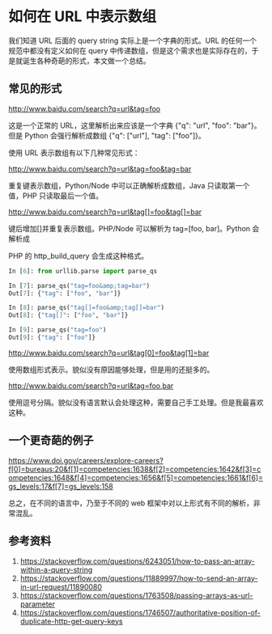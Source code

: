# 如何在 URL 中表示数组


<!--
ID: 8974811d-1e11-4f4b-970d-39a3447039e6
Status: publish
Date: 2019-12-05T15:55:19
Modified: 2020-05-16T10:46:42
wp_id: 835
-->


我们知道 URL 后面的 query string 实际上是一个字典的形式。URL 的任何一个规范中都没有定义如何在 query 中传递数组，但是这个需求也是实际存在的，于是就诞生各种奇葩的形式，本文做一个总结。

## 常见的形式

http://www.baidu.com/search?q=url&tag=foo

这是一个正常的 URL，这里解析出来应该是一个字典 {"q": "url", "foo": "bar"}。但是 Python 会强行解析成数组 {"q": ["url"], "tag": ["foo"]}。

使用 URL 表示数组有以下几种常见形式：

http://www.baidu.com/search?q=url&tag=foo&tag=bar

重复键表示数组，Python/Node 中可以正确解析成数组，Java 只读取第一个值，PHP 只读取最后一个值。

http://www.baidu.com/search?q=url&tag[]=foo&tag[]=bar

键后增加[]并重复表示数组。PHP/Node 可以解析为 tag=[foo, bar]。Python 会解析成

PHP 的 http_build_query 会生成这种格式。

```python
In [6]: from urllib.parse import parse_qs

In [7]: parse_qs("tag=foo&amp;tag=bar")
Out[7]: {"tag": ["foo", "bar"]}

In [8]: parse_qs("tag[]=foo&amp;tag[]=bar")
Out[8]: {"tag[]": ["foo", "bar"]}

In [9]: parse_qs("tag=foo")
Out[9]: {"tag": ["foo"]}
```

http://www.baidu.com/search?q=url&tag[0]=foo&tag[1]=bar

使用数组形式表示。貌似没有原因能够处理，但是用的还挺多的。

http://www.baidu.com/search?q=url&tag=foo,bar

使用逗号分隔。貌似没有语言默认会处理这种，需要自己手工处理。但是我最喜欢这种。

## 一个更奇葩的例子

https://www.doi.gov/careers/explore-careers?f[0]=bureaus:20&f[1]=competencies:1638&f[2]=competencies:1642&f[3]=competencies:1648&f[4]=competencies:1656&f[5]=competencies:1661&f[6]=gs_levels:17&f[7]=gs_levels:158


总之，在不同的语言中，乃至于不同的 web 框架中对以上形式有不同的解析，非常混乱。

## 参考资料

1. https://stackoverflow.com/questions/6243051/how-to-pass-an-array-within-a-query-string
2. https://stackoverflow.com/questions/11889997/how-to-send-an-array-in-url-request/11890080
3. https://stackoverflow.com/questions/1763508/passing-arrays-as-url-parameter
4. https://stackoverflow.com/questions/1746507/authoritative-position-of-duplicate-http-get-query-keys